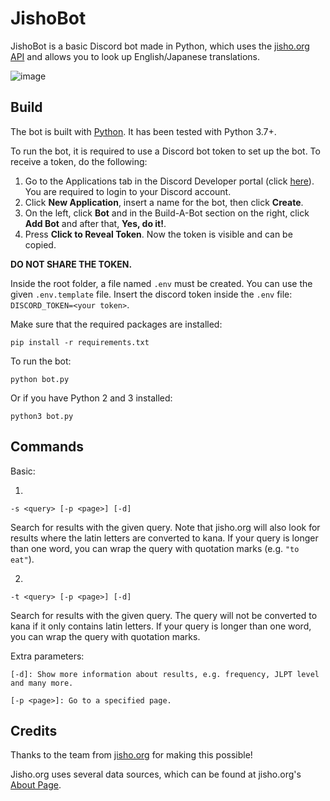 # JishoBot

JishoBot is a basic Discord bot made in Python, which uses the [jisho.org API](https://jisho.org/forum/54fefc1f6e73340b1f160000-is-there-any-kind-of-search-api) and allows you to look up English/Japanese translations.

![image](https://user-images.githubusercontent.com/46728839/193692829-1e5c5b7b-c67f-4f89-83f8-8d30d9203f17.png)

## Build
The bot is built with [Python](https://www.python.org/). It has been tested with Python 3.7+.

To run the bot, it is required to use a Discord bot token to set up the bot. To receive a token, do the following:
1. Go to the Applications tab in the Discord Developer portal (click [here](https://discord.com/developers/applications)). You are required to login to your Discord account.
2. Click **New Application**, insert a name for the bot, then click **Create**.
3. On the left, click **Bot** and in the Build-A-Bot section on the right, click **Add Bot** and after that, **Yes, do it!**.
4. Press **Click to Reveal Token**. Now the token is visible and can be copied.

**DO NOT SHARE THE TOKEN.**

Inside the root folder, a file named `.env` must be created. You can use the given `.env.template` file. Insert the discord token inside the `.env` file: `DISCORD_TOKEN=<your token>`.

Make sure that the required packages are installed: 
```
pip install -r requirements.txt
```

To run the bot: 
```
python bot.py
```
Or if you have Python 2 and 3 installed:
```
python3 bot.py
```

## Commands

Basic:

1.
```
-s <query> [-p <page>] [-d]
```
Search for results with the given query. Note that jisho.org will also look for results where the latin letters are converted to kana.
If your query is longer than one word, you can wrap the query with quotation marks (e.g. `"to eat"`).

2.
```
-t <query> [-p <page>] [-d]
```
Search for results with the given query. The query will not be converted to kana if it only contains latin letters.
If your query is longer than one word, you can wrap the query with quotation marks.

Extra parameters:
```
[-d]: Show more information about results, e.g. frequency, JLPT level and many more.

[-p <page>]: Go to a specified page.
```

## Credits
Thanks to the team from [jisho.org](https://jisho.org/) for making this possible!

Jisho.org uses several data sources, which can be found at jisho.org's [About Page](https://jisho.org/about).
